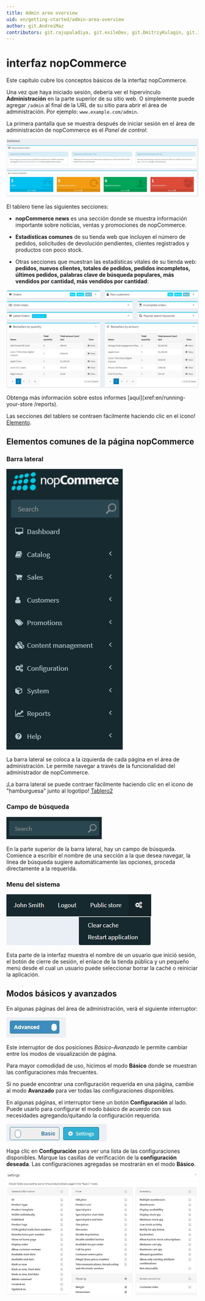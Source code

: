```yaml
---
title: Admin area overview
uid: en/getting-started/admin-area-overview
author: git.AndreiMaz
contributors: git.rajupaladiya, git.exileDev, git.DmitriyKulagin, git.IvanIvanIvanov, git.ivkadp
---
```


# interfaz nopCommerce

Este capítulo cubre los conceptos básicos de la interfaz nopCommerce.

Una vez que haya iniciado sesión, debería ver el hipervínculo **Administración** en la parte superior de su sitio web. O simplemente puede agregar `/admin` al final de la URL de su sitio para abrir el área de administración. Por ejemplo: `www.example.com/admin`.

La primera pantalla que se muestra después de iniciar sesión en el área de administración de nopCommerce es el *Panel de control*:

![tablero](_static/admin-area-overview/dashboard.png)

El tablero tiene las siguientes secciones:

* **nopCommerce news** es una sección donde se muestra información importante sobre noticias, ventas y promociones de nopCommerce.

* **Estadísticas comunes** de su tienda web que incluyen el número de pedidos, solicitudes de devolución pendientes, clientes registrados y productos con poco stock.

* Otras secciones que muestran las estadísticas vitales de su tienda web: **pedidos, nuevos clientes, totales de pedidos, pedidos incompletos, últimos pedidos, palabras clave de búsqueda populares, más vendidos por cantidad, más vendidos por cantidad**:

![Estadísticas](_static/admin-area-overview/stats.jpg)

Obtenga más información sobre estos informes [aquí](xref:en/running-your-store /reports).

Las secciones del tablero se contraen fácilmente haciendo clic en el icono! [Elemento](_static/admin-area-overview/item.png).

## Elementos comunes de la página nopCommerce

### Barra lateral

![Sidebar](_static/admin-area-overview/sidebar.jpg)

La barra lateral se coloca a la izquierda de cada página en el área de administración. Le permite navegar a través de la funcionalidad del administrador de nopCommerce.

¡La barra lateral se puede contraer fácilmente haciendo clic en el icono de "hamburguesa" junto al logotipo! [Tablero2](_static/admin-area-overview/hamburger.jpg)

### Campo de búsqueda

![tablero3](_static/admin-area-overview/search.jpg)

En la parte superior de la barra lateral, hay un campo de búsqueda. Comience a escribir el nombre de una sección a la que desea navegar, la línea de búsqueda sugiere automáticamente las opciones, proceda directamente a la requerida.

### Menu del sistema

![tablero4](_static/admin-area-overview/menu.jpg)

Esta parte de la interfaz muestra el nombre de un usuario que inició sesión, el botón de cierre de sesión, el enlace de la tienda pública y un pequeño menú desde el cual un usuario puede seleccionar borrar la caché o reiniciar la aplicación.

## Modos básicos y avanzados

En algunas páginas del área de administración, verá el siguiente interruptor:

![tablero5](_static/admin-area-overview/dashboard5.png)

Este interruptor de dos posiciones *Básico-Avanzado* le permite cambiar entre los modos de visualización de página.

Para mayor comodidad de uso, hicimos el modo **Básico** donde se muestran las configuraciones más frecuentes.

Si no puede encontrar una configuración requerida en una página, cambie al modo **Avanzado** para ver todas las configuraciones disponibles.

En algunas páginas, el interruptor tiene un botón **Configuración** al lado. Puede usarlo para configurar el modo básico de acuerdo con sus necesidades agregando/quitando la configuración requerida.

![tablero6](_static/admin-area-overview/dashboard6.png)

Haga clic en **Configuración** para ver una lista de las configuraciones disponibles. Marque las casillas de verificación de la **configuración deseada**. Las configuraciones agregadas se mostrarán en el modo **Básico**.

![tablero7](_static/admin-area-overview/dashboard7.png)